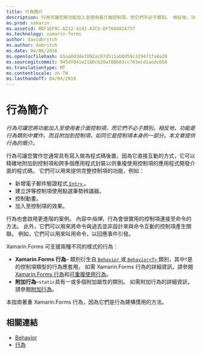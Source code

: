 ```yaml
---
title: 行為簡介
description: 行為可讓您將功能加入至使用者介面控制項，而它們不必子類別。 相反地，功能是行為類別中實作，而且附加到控制項，如同它是控制項本身的一部分。 本文章提供行為的簡介。
ms.prod: xamarin
ms.assetid: 0DF1EF8C-A212-4142-A3C6-DF760A82A757
ms.technology: xamarin-forms
author: davidbritch
ms.author: dabritch
ms.date: 04/06/2016
ms.openlocfilehash: b5aa0d3de7092ac87d511ab8d59c329471fa6a28
ms.sourcegitcommit: 945df041e2180cb20af08b83cc703ecd1aedc6b0
ms.translationtype: MT
ms.contentlocale: zh-TW
ms.lasthandoff: 04/04/2018
---
```

# <a name="introduction-to-behaviors"></a>行為簡介

_行為可讓您將功能加入至使用者介面控制項，而它們不必子類別。相反地，功能是行為類別中實作，而且附加到控制項，如同它是控制項本身的一部分。本文章提供行為的簡介。_

行為可讓您實作您通常具有寫入做為程式碼後置，因為它直接互動的方式，它可以精確地附加到控制項和跨多個應用程式封裝以供重複使用控制項的應用程式開發介面的程式碼。 它們可以用來提供完整控制項的功能，例如：

- 新增電子郵件驗證程式[ `Entry` ](https://developer.xamarin.com/api/type/Xamarin.Forms.Entry/)。
- 建立評等控制項使用點選筆勢辨識器。
- 控制動畫。
- 加入至控制項的效果。

行為也會啟用更進階的案例。 內容中*指揮*，行為會很實用的控制項連接至命令的方法。 此外，它們可以用來將命令與過去並非設計來與命令互動的控制項產生關聯。 例如，它們可以用來叫用命令，以回應事件引發。

Xamarin.Forms 可支援兩種不同的樣式的行為：

- **Xamarin.Forms 行為**– 類別衍生自[ `Behavior` ](https://developer.xamarin.com/api/type/Xamarin.Forms.Behavior/)或[ `Behavior<T>` ](https://developer.xamarin.com/api/type/Xamarin.Forms.Behavior%3CT%3E/)類別，其中`T`是的控制項類型的行為應套用。 如需 Xamarin.Forms 行為的詳細資訊，請參閱[Xamarin.Forms 行為](~/xamarin-forms/app-fundamentals/behaviors/creating.md)和[可重複使用行為](~/xamarin-forms/app-fundamentals/behaviors/reusable/index.md)。
- **附加行為**–`static`具有一或多個附加屬性的類別。 如需附加行為的詳細資訊，請參閱[附加行為](~/xamarin-forms/app-fundamentals/behaviors/attached.md)。

本指南著重 Xamarin.Forms 行為，因為它們是行為建構慣用的方法。



## <a name="related-links"></a>相關連結

- [Behavior](https://developer.xamarin.com/api/type/Xamarin.Forms.Behavior/)
- [行為<T>](https://developer.xamarin.com/api/type/Xamarin.Forms.Behavior%3CT%3E/)
